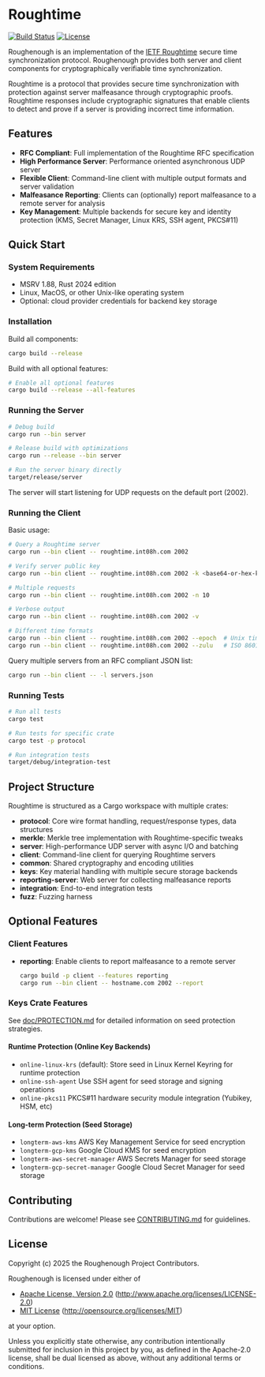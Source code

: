 # Roughtime

[![Build Status](https://github.com/int08h/roughenough/actions/workflows/rust.yml/badge.svg)](https://github.com/int08h/roughenough/actions/workflows/rust.yml)
[![License](https://img.shields.io/badge/license-Apache%202.0%20OR%20MIT-blue.svg)](LICENSE-APACHE)

Roughenough is an implementation of the [IETF Roughtime](https://datatracker.ietf.org/doc/draft-ietf-ntp-roughtime/) 
secure time synchronization protocol. Roughenough provides both server and client components for cryptographically 
verifiable time synchronization.

Roughtime is a protocol that provides secure time synchronization with protection against server malfeasance through 
cryptographic proofs. Roughtime responses include cryptographic signatures that enable clients to detect and prove if 
a server is providing incorrect time information.

## Features

- **RFC Compliant**: Full implementation of the Roughtime RFC specification
- **High Performance Server**: Performance oriented asynchronous UDP server 
- **Flexible Client**: Command-line client with multiple output formats and server validation
- **Malfeasance Reporting**: Clients can (optionally) report malfeasance to a remote server for analysis
- **Key Management**: Multiple backends for secure key and identity protection (KMS, Secret Manager, Linux KRS, 
  SSH agent, PKCS#11)

## Quick Start

### System Requirements

- MSRV 1.88, Rust 2024 edition 
- Linux, MacOS, or other Unix-like operating system
- Optional: cloud provider credentials for backend key storage

### Installation

Build all components:

```bash
cargo build --release
```

Build with all optional features:

```bash
# Enable all optional features
cargo build --release --all-features 
```

### Running the Server

```bash
# Debug build
cargo run --bin server

# Release build with optimizations
cargo run --release --bin server

# Run the server binary directly
target/release/server
```

The server will start listening for UDP requests on the default port (2002).

### Running the Client

Basic usage:

```bash
# Query a Roughtime server
cargo run --bin client -- roughtime.int08h.com 2002

# Verify server public key
cargo run --bin client -- roughtime.int08h.com 2002 -k <base64-or-hex-key>

# Multiple requests
cargo run --bin client -- roughtime.int08h.com 2002 -n 10

# Verbose output
cargo run --bin client -- roughtime.int08h.com 2002 -v

# Different time formats
cargo run --bin client -- roughtime.int08h.com 2002 --epoch  # Unix timestamp
cargo run --bin client -- roughtime.int08h.com 2002 --zulu   # ISO 8601 UTC
```

Query multiple servers from an RFC compliant JSON list:

```bash
cargo run --bin client -- -l servers.json
```

### Running Tests

```bash
# Run all tests
cargo test

# Run tests for specific crate
cargo test -p protocol

# Run integration tests
target/debug/integration-test
```

## Project Structure

Roughtime is structured as a Cargo workspace with multiple crates:

- **protocol**: Core wire format handling, request/response types, data structures
- **merkle**: Merkle tree implementation with Roughtime-specific tweaks
- **server**: High-performance UDP server with async I/O and batching
- **client**: Command-line client for querying Roughtime servers
- **common**: Shared cryptography and encoding utilities
- **keys**: Key material handling with multiple secure storage backends
- **reporting-server**: Web server for collecting malfeasance reports
- **integration**: End-to-end integration tests
- **fuzz**: Fuzzing harness

## Optional Features

### Client Features

- **reporting**: Enable clients to report malfeasance to a remote server
  ```bash
  cargo build -p client --features reporting
  cargo run --bin client -- hostname.com 2002 --report
  ```

### Keys Crate Features

See [doc/PROTECTION.md](doc/PROTECTION.md) for detailed information on seed protection strategies.

#### Runtime Protection (Online Key Backends)

- `online-linux-krs` (default): Store seed in Linux Kernel Keyring for runtime protection
- `online-ssh-agent` Use SSH agent for seed storage and signing operations
- `online-pkcs11` PKCS#11 hardware security module integration (Yubikey, HSM, etc)

#### Long-term Protection (Seed Storage)

- `longterm-aws-kms` AWS Key Management Service for seed encryption
- `longterm-gcp-kms` Google Cloud KMS for seed encryption
- `longterm-aws-secret-manager` AWS Secrets Manager for seed storage
- `longterm-gcp-secret-manager` Google Cloud Secret Manager for seed storage

## Contributing

Contributions are welcome! Please see [CONTRIBUTING.md](CONTRIBUTING.md) for guidelines.

## License

Copyright (c) 2025 the Roughenough Project Contributors.

Roughenough is licensed under either of

* [Apache License, Version 2.0](LICENSE-APACHE) (http://www.apache.org/licenses/LICENSE-2.0)
* [MIT License](LICENSE-MIT) (http://opensource.org/licenses/MIT)

at your option.

Unless you explicitly state otherwise, any contribution intentionally submitted for inclusion in this project by you, 
as defined in the Apache-2.0 license, shall be dual licensed as above, without any additional terms or conditions.
